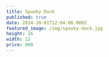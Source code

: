 ```yaml
---
title: Spooky Dock
published: true
date: 2024-10-01T12:04:00.000Z
featured_image: /img/spooky-dock.jpg
height: 16
width: 12
price: 600
---
```

